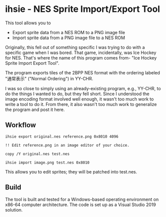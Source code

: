 # ihsie - NES Sprite Import/Export Tool
This tool allows you to
* Export sprite data from a NES ROM to a PNG image file
* Import sprite data from a PNG image file to a NES ROM

Originally, this fell out of something specific I was trying to do with a specific game when I was bored. That game, incidentally, was Ice Hockey for NES. That's where the name of this program comes from- "Ice Hockey Sprite Import Export Tool". 

The program exports tiles of the 2BPP NES format with the ordering labeled "通常表示" ("Normal Ordering") in YY-CHR.

I was so close to simply using an already-existing program, e.g., YY-CHR, to do the things I wanted to do, but they fell short. Since I understood the image encoding format involved well enough, it wasn't too much work to write a tool to do it. From there, it also wasn't too much work to generalize the program and post it here.

## Workflow
```
ihsie export original.nes reference.png 0x8010 4096

!! Edit reference.png in an image editor of your choice.

copy /Y original.nes test.nes

ihsie import image.png test.nes 0x8010
```

This allows you to edit sprites; they will be patched into test.nes.

## Build
The tool is built and tested for a Windows-based operating environment on x86-64 computer architecture. The code is set up as a Visual Studio 2019 solution.
